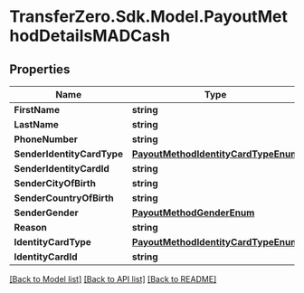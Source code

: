 
# TransferZero.Sdk.Model.PayoutMethodDetailsMADCash

## Properties

Name | Type | Description | Notes
------------ | ------------- | ------------- | -------------
**FirstName** | **string** |  | 
**LastName** | **string** |  | 
**PhoneNumber** | **string** |  | 
**SenderIdentityCardType** | [**PayoutMethodIdentityCardTypeEnum**](PayoutMethodIdentityCardTypeEnum.md) |  | 
**SenderIdentityCardId** | **string** |  | 
**SenderCityOfBirth** | **string** |  | [optional] 
**SenderCountryOfBirth** | **string** |  | [optional] 
**SenderGender** | [**PayoutMethodGenderEnum**](PayoutMethodGenderEnum.md) |  | 
**Reason** | **string** |  | [optional] 
**IdentityCardType** | [**PayoutMethodIdentityCardTypeEnum**](PayoutMethodIdentityCardTypeEnum.md) |  | [optional] 
**IdentityCardId** | **string** |  | [optional] 

[[Back to Model list]](../README.md#documentation-for-models)
[[Back to API list]](../README.md#documentation-for-api-endpoints)
[[Back to README]](../README.md)

